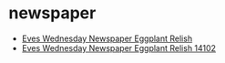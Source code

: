 # newspaper

 * [Eves Wednesday Newspaper Eggplant Relish](../../index/e/eves-wednesday-newspaper-eggplant-relish-14102.json)
 * [Eves Wednesday Newspaper Eggplant Relish 14102](../../index/e/eves-wednesday-newspaper-eggplant-relish-14102.json)

